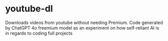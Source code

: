 # youtube-dl
Downloads videos from youtube without needing Premium. Code generated by ChatGPT 4o freemium model as an experiment on how self-reliant AI is in regards to coding full projects
